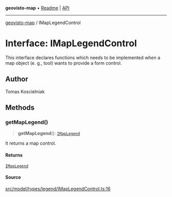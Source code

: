 **geovisto-map** • [Readme](../README.md) \| [API](../globals.md)

***

[geovisto-map](../README.md) / IMapLegendControl

# Interface: IMapLegendControl

This interface declares functions which needs to be implemented when
a map object (e. g., tool) wants to provide a form control.

## Author

Tomas Koscielniak

## Methods

### getMapLegend()

> **getMapLegend**(): [`IMapLegend`](IMapLegend.md)

It returns a map control.

#### Returns

[`IMapLegend`](IMapLegend.md)

#### Source

[src/model/types/legend/IMapLegendControl.ts:16](https://github.com/geovisto/geovisto-map/blob/e22d774889dbc28cc1ec62933ecf6bab6690f172/src/model/types/legend/IMapLegendControl.ts#L16)
